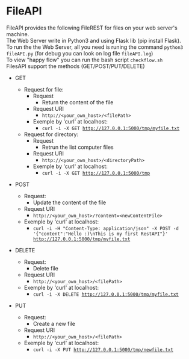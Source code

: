 # FileAPI
FileAPI provides the following FileREST for files on your web server's machine.
<br>
The Web Server write in Python3 and using Flask lib (pip install Flask).
<br>
To run the the Web Server, all you need is runing the command <code>python3 fileAPI.py</code> (for debug you can look on log file <code>fileAPI.log</code>)
<br>
To view "happy flow" you can run the bash script <code>checkflow.sh</code>
<br>
FilesAPI support the methods (GET/POST/PUT/DELETE)
  * GET
    - Request for file:
      - Request
        - Return the content of the file 
      - Request URI 
        - <code>http://<your_own_host>/\<filePath\></code>
      - Exemple by 'curl' at localhost:
        - <code>curl -i -X GET http://127.0.0.1:5000/tmp/myfile.txt</code>
    - Request for directory:
      - Request
        - Retrun the list computer files
      - Request URI 
        - <code>http://<your_own_host>/\<directoryPath\></code>
      - Exemple by 'curl' at localhost:
        - <code>curl -i -X GET http://127.0.0.1:5000/tmp</code>

  * POST
    - Request:
      - Update the content of the file
    - Request URI
       - <code>http://<your_own_host>/<filePath>?content=\<newContentFile\></code>
    - Exemple by 'curl' at localhost:
       - <code>curl -i -H "Content-Type: application/json" -X POST -d '{"content":"Hello :)\nThis is my first RestAPI"}' http://127.0.0.1:5000/tmp/myfile.txt</code>

  * DELETE
    - Request:
      - Delete file
    - Request URI 
      - <code>http://<your_own_host>/\<filePath\></code>
    - Exemple by 'curl' at localhost:
      - <code>curl -i -X DELETE http://127.0.0.1:5000/tmp/myfile.txt</code>
  
  * PUT
    - Request:
      - Create a new file
    - Request URI 
      - <code>http://<your_own_host>/\<filePath\></code>
    - Exemple by 'curl' at localhost:
      - <code>curl -i -X PUT http://127.0.0.1:5000/tmp/newfile.txt</code>

 

